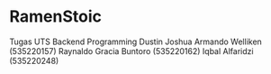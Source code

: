 # RamenStoic
Tugas UTS Backend Programming Dustin Joshua Armando Welliken (535220157) Raynaldo Gracia Buntoro (535220162) Iqbal Alfaridzi (535220248)
